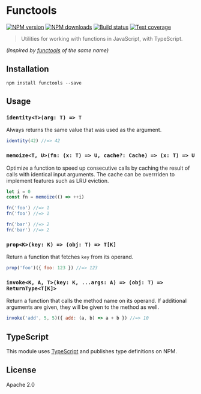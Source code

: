# Functools

[![NPM version](https://img.shields.io/npm/v/functools.svg?style=flat)](https://npmjs.org/package/functools)
[![NPM downloads](https://img.shields.io/npm/dm/functools.svg?style=flat)](https://npmjs.org/package/functools)
[![Build status](https://img.shields.io/travis/blakeembrey/js-functools.svg?style=flat)](https://travis-ci.org/blakeembrey/js-functools)
[![Test coverage](https://img.shields.io/coveralls/blakeembrey/js-functools.svg?style=flat)](https://coveralls.io/r/blakeembrey/js-functools?branch=master)

> Utilities for working with functions in JavaScript, with TypeScript.

_(Inspired by [functools](https://docs.python.org/2/library/functools.html) of the same name)_

## Installation

```
npm install functools --save
```

## Usage

### `identity<T>(arg: T) => T`

Always returns the same value that was used as the argument.

```js
identity(42) //=> 42
```

### `memoize<T, U>(fn: (x: T) => U, cache?: Cache) => (x: T) => U`

Optimize a function to speed up consecutive calls by caching the result of calls with identical input arguments. The cache can be overrriden to implement features such as LRU eviction.

```js
let i = 0
const fn = memoize(() => ++i)

fn('foo') //=> 1
fn('foo') //=> 1

fn('bar') //=> 2
fn('bar') //=> 2
```

### `prop<K>(key: K) => (obj: T) => T[K]`

Return a function that fetches `key` from its operand.

```js
prop('foo')({ foo: 123 }) //=> 123
```

### `invoke<K, A, T>(key: K, ...args: A) => (obj: T) => ReturnType<T[K]>`

Return a function that calls the method name on its operand. If additional arguments are given, they will be given to the method as well.

```js
invoke('add', 5, 5)({ add: (a, b) => a + b }) //=> 10
```

## TypeScript

This module uses [TypeScript](https://github.com/Microsoft/TypeScript) and publishes type definitions on NPM.

## License

Apache 2.0
